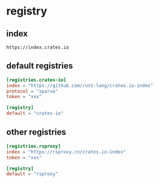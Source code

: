 # registry

## index
```
https://index.crates.io
```

## default registries
```toml
[registries.crates-io]
index = "https://github.com/rust-lang/crates.io-index"
protocol = "sparse"
token = "xxx"

[registry]
default = "crates-io"
```

## other registries
```toml
[registries.rsproxy]
index = "https://rsproxy.cn/crates.io-index"
token = "xxx"

[registry]
default = "rsproxy"
```

